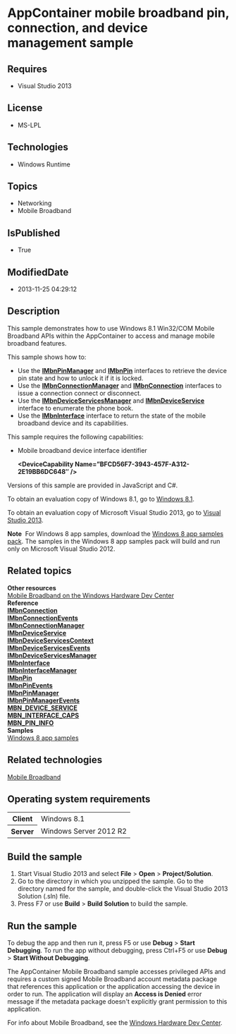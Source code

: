 # AppContainer mobile broadband pin, connection, and device management sample
## Requires
* Visual Studio 2013
## License
* MS-LPL
## Technologies
* Windows Runtime
## Topics
* Networking
* Mobile Broadband
## IsPublished
* True
## ModifiedDate
* 2013-11-25 04:29:12
## Description

<div id="mainSection">
<p>This sample demonstrates how to use Windows&nbsp;8.1 Win32/COM Mobile Broadband APIs within the AppContainer to access and manage mobile broadband features.
</p>
<p>This sample shows how to:</p>
<ul>
<li>Use the <a href="http://msdn.microsoft.com/library/windows/apps/dd323117"><b>IMbnPinManager</b></a> and
<a href="http://msdn.microsoft.com/library/windows/apps/dd323109"><b>IMbnPin</b></a> interfaces to retrieve the device pin state and how to unlock it if it is locked.
</li><li>Use the <a href="http://msdn.microsoft.com/library/windows/apps/dd430380"><b>IMbnConnectionManager</b></a> and
<a href="http://msdn.microsoft.com/library/windows/apps/dd430368"><b>IMbnConnection</b></a> interfaces to issue a connection connect or disconnect.
</li><li>Use the <a href="http://msdn.microsoft.com/library/windows/apps/hh780527"><b>IMbnDeviceServicesManager</b></a> and
<a href="http://msdn.microsoft.com/library/windows/apps/hh780509"><b>IMbnDeviceService</b></a> interface to enumerate the phone book.
</li><li>Use the <a href="http://msdn.microsoft.com/library/windows/apps/dd430406"><b>IMbnInterface</b></a> interface to return the state of the mobile broadband device and its capabilities.
</li></ul>
<p></p>
<p>This sample requires the following capabilities:</p>
<ul>
<li>
<p>Mobile broadband device interface identifier </p>
<p><b>&lt;DeviceCapability Name=”BFCD56F7-3943-457F-A312-2E19BB6DC648″ /&gt;</b> </p>
</li></ul>
<p></p>
<p>Versions of this sample are provided in JavaScript and C#. </p>
<p>To obtain an evaluation copy of Windows&nbsp;8.1, go to <a href="http://go.microsoft.com/fwlink/p/?linkid=301696">
Windows&nbsp;8.1</a>.</p>
<p>To obtain an evaluation copy of Microsoft Visual Studio&nbsp;2013, go to <a href="http://go.microsoft.com/fwlink/p/?linkid=301697">
Visual Studio&nbsp;2013</a>.</p>
<p></p>
<p class="note"><b>Note</b>&nbsp;&nbsp;For Windows&nbsp;8 app samples, download the <a href="http://go.microsoft.com/fwlink/p/?LinkId=301698">
Windows&nbsp;8 app samples pack</a>. The samples in the Windows&nbsp;8 app samples pack will build and run only on Microsoft Visual Studio&nbsp;2012.</p>
<p></p>
<h2><a id="related_topics"></a>Related topics</h2>
<dl><dt><b>Other resources</b> </dt><dt><a href="http://go.microsoft.com/fwlink/p/?LinkID=301754">Mobile Broadband on the Windows Hardware Dev Center</a>
</dt><dt><b>Reference</b> </dt><dt><a href="http://msdn.microsoft.com/library/windows/apps/dd430368"><b>IMbnConnection</b></a>
</dt><dt><a href="http://msdn.microsoft.com/library/windows/apps/dd430375"><b>IMbnConnectionEvents</b></a>
</dt><dt><a href="http://msdn.microsoft.com/library/windows/apps/dd430380"><b>IMbnConnectionManager</b></a>
</dt><dt><a href="http://msdn.microsoft.com/library/windows/apps/hh780509"><b>IMbnDeviceService</b></a>
</dt><dt><a href="http://msdn.microsoft.com/library/windows/apps/hh780510"><b>IMbnDeviceServicesContext</b></a>
</dt><dt><a href="http://msdn.microsoft.com/library/windows/apps/hh780515"><b>IMbnDeviceServicesEvents</b></a>
</dt><dt><a href="http://msdn.microsoft.com/library/windows/apps/hh780527"><b>IMbnDeviceServicesManager</b></a>
</dt><dt><a href="http://msdn.microsoft.com/library/windows/apps/dd430406"><b>IMbnInterface</b></a>
</dt><dt><a href="http://msdn.microsoft.com/library/windows/apps/dd430416"><b>IMbnInterfaceManager</b></a>
</dt><dt><a href="http://msdn.microsoft.com/library/windows/apps/dd323109"><b>IMbnPin</b></a>
</dt><dt><a href="http://msdn.microsoft.com/library/windows/apps/dd323110"><b>IMbnPinEvents</b></a>
</dt><dt><a href="http://msdn.microsoft.com/library/windows/apps/dd323117"><b>IMbnPinManager</b></a>
</dt><dt><a href="http://msdn.microsoft.com/library/windows/apps/dd323118"><b>IMbnPinManagerEvents</b></a>
</dt><dt><a href="http://msdn.microsoft.com/library/windows/apps/hh780556"><b>MBN_DEVICE_SERVICE</b></a>
</dt><dt><a href="http://msdn.microsoft.com/library/windows/apps/dd323220"><b>MBN_INTERFACE_CAPS</b></a>
</dt><dt><a href="http://msdn.microsoft.com/library/windows/apps/dd323226"><b>MBN_PIN_INFO</b></a>
</dt><dt><b>Samples</b> </dt><dt><a href="http://go.microsoft.com/fwlink/p/?LinkID=227694">Windows 8 app samples</a>
</dt></dl>
<h2>Related technologies</h2>
<a href="http://msdn.microsoft.com/library/windows/apps/dd323271">Mobile Broadband</a>
<h2>Operating system requirements</h2>
<table>
<tbody>
<tr>
<th>Client</th>
<td><dt>Windows&nbsp;8.1 </dt></td>
</tr>
<tr>
<th>Server</th>
<td><dt>Windows Server&nbsp;2012&nbsp;R2 </dt></td>
</tr>
</tbody>
</table>
<h2>Build the sample</h2>
<p></p>
<ol>
<li>Start Visual Studio&nbsp;2013 and select <b>File</b> &gt; <b>Open</b> &gt; <b>Project/Solution</b>.
</li><li>Go to the directory in which you unzipped the sample. Go to the directory named for the sample, and double-click the Visual Studio&nbsp;2013 Solution (.sln) file.
</li><li>Press F7 or use <b>Build</b> &gt; <b>Build Solution</b> to build the sample. </li></ol>
<p></p>
<h2>Run the sample</h2>
<p>To debug the app and then run it, press F5 or use <b>Debug</b> &gt; <b>Start Debugging</b>. To run the app without debugging, press Ctrl&#43;F5 or use
<b>Debug</b> &gt; <b>Start Without Debugging</b>.</p>
<p>The AppContainer Mobile Broadband sample accesses privileged APIs and requires a custom signed Mobile Broadband account metadata package that references this application or the application accessing the device in order to run. The application will display
 an <b>Access is Denied</b> error message if the metadata package doesn't explicitly grant permission to this application.
</p>
<p>For info about Mobile Broadband, see the <a href="http://go.microsoft.com/fwlink/p/?LinkID=301754">
Windows Hardware Dev Center</a>.</p>
</div>
